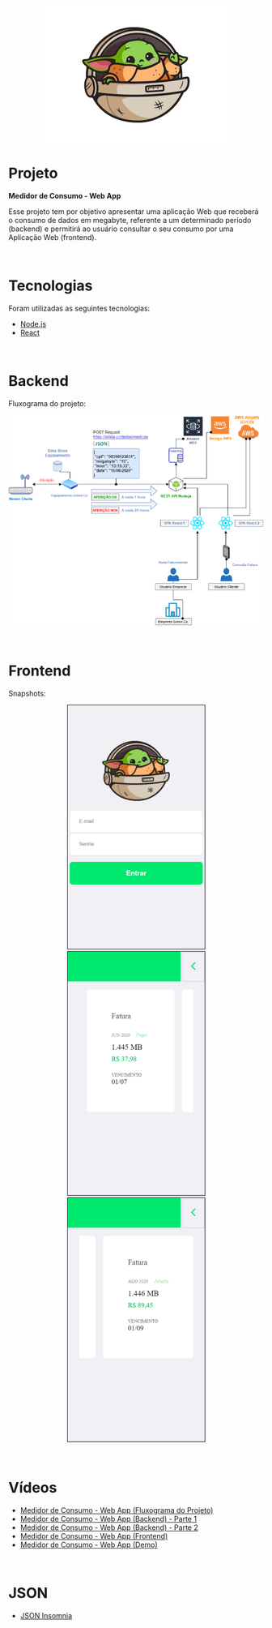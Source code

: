 <p align="center">
  <img alt="Yoda" src=".github/yoda_icon.png">
</p>

# Projeto
<strong>Medidor de Consumo - Web App</strong>

Esse projeto tem por objetivo apresentar uma aplicação Web que receberá o consumo de dados em megabyte, referente a um determinado período (backend) e permitirá ao usuário consultar o seu consumo por uma Aplicação Web (frontend).

<br/>

# Tecnologias
Foram utilizadas as seguintes tecnologias:

- [Node.js](https://nodejs.org/en)
- [React](https://reactjs.org)

<br/>

# Backend
Fluxograma do projeto:
<p align="center">
  <img alt="ConsumptionMeterFlow" src=".github/ConsumptionMeterFlow.png">
</p>

<br/>

# Frontend
Snapshots:

<p align="center"> 
  <img alt="Snapshot1" src=".github/snapshot1.png">
  <img alt="Snapshot2" src=".github/snapshot2.png">
  <img alt="Snapshot3" src=".github/snapshot3.png">
</p>

<br/>

# Vídeos

- [Medidor de Consumo - Web App (Fluxograma do Projeto)](https://youtu.be/lR0X3cR9dAk)
- [Medidor de Consumo - Web App (Backend) - Parte 1](https://youtu.be/yT_jV0aznuc)
- [Medidor de Consumo - Web App (Backend) - Parte 2](https://youtu.be/7e_3LmQipsA)
- [Medidor de Consumo - Web App (Frontend)](https://youtu.be/nTU33jcWwQI)
- [Medidor de Consumo - Web App (Demo)](https://youtu.be/ysfJrAA-LAE)

<br/>

# JSON

- [JSON Insomnia](https://drive.google.com/file/d/1SbEBN-l4cCAO_aIBTcXHR5uhyAIwczFW/view?usp=sharing)

